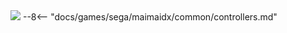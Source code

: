 <img class="header-logo" src="/img/sega/maimaidx/buddies/logo.webp">
--8<-- "docs/games/sega/maimaidx/common/controllers.md"